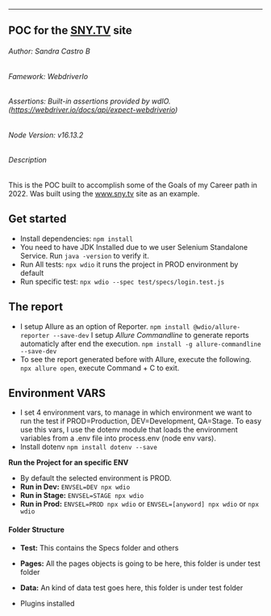  ***
##   POC for the [SNY.TV](https://www.sny.tv/) site   
###### Author: Sandra Castro B      
###### Famework: WebdriverIo
###### Assertions: Built-in assertions provided by wdIO. (https://webdriver.io/docs/api/expect-webdriverio)
###### Node Version: v16.13.2
###### Description
This is the POC built to accomplish some of the Goals of my Career path in 2022. Was built using the www.sny.tv site as an example.

## Get started
- Install dependencies:
`npm install`
- You need to have JDK Installed due to we user Selenium Standalone Service. Run `java -version` to verify it.
- Run All tests:
`npx wdio` it runs the project in PROD environment by default
- Run specific test:
`npx wdio --spec test/specs/login.test.js`

## The report
* I setup Allure as an option of Reporter. 
`npm install @wdio/allure-reporter --save-dev`
I setup *Allure Commandline* to generate reports automaticly after end the execution.
`npm install -g allure-commandline --save-dev`
* To see the report generated before with Allure, execute the following. 
`npx allure open`, execute Command + C to exit.

##  Environment VARS
* I set 4 environment vars, to manage in which environment we want to run the test if PROD=Production, DEV=Development, QA=Stage. To easy use this vars, I use the dotenv module that loads the environment variables from a .env file into process.env (node env vars).
* Install dotenv `npm install dotenv --save`

**Run the Project for an specific ENV**
* By default the selected environment is PROD.
* **Run in Dev:** `ENVSEL=DEV npx wdio`
* **Run in Stage:** `ENVSEL=STAGE npx wdio`
* **Run in Prod:** `ENVSEL=PROD npx wdio` or `ENVSEL=[anyword] npx wdio` or `npx wdio`


#### Folder Structure
- **Test:** This contains the Specs folder and others
- **Pages:** All the pages objects is going to be here, this folder is under test folder
- **Data:** An kind of data test goes here, this folder is under test folder

- Plugins installed